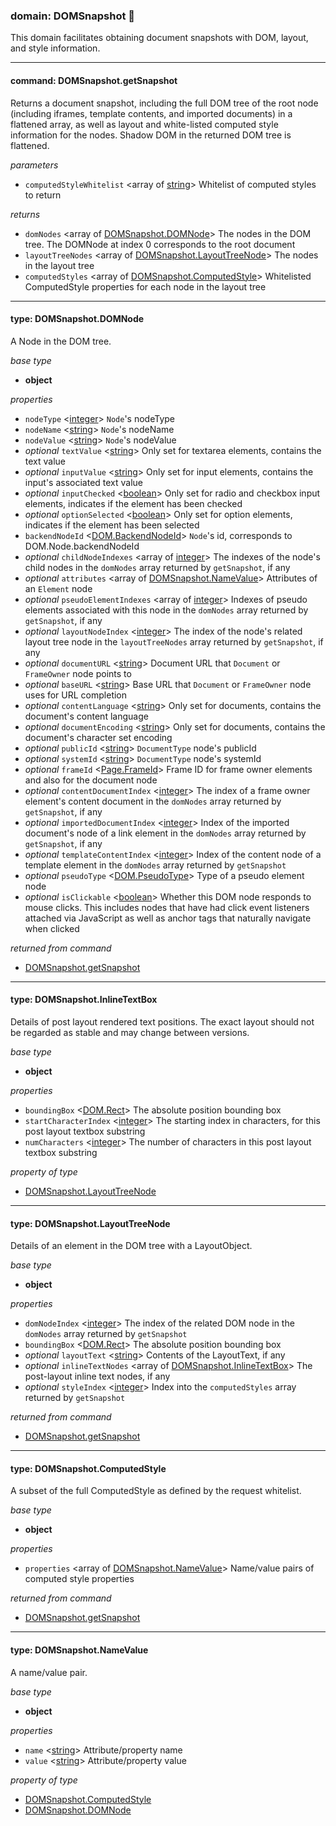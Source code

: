 
### domain: DOMSnapshot 🌱

This domain facilitates obtaining document snapshots with DOM, layout, and style information.

---


#### command: DOMSnapshot.getSnapshot

Returns a document snapshot, including the full DOM tree of the root node (including iframes,
template contents, and imported documents) in a flattened array, as well as layout and
white-listed computed style information for the nodes. Shadow DOM in the returned DOM tree is
flattened.

*parameters*
-  `computedStyleWhitelist` <array of [string]> Whitelist of computed styles to return

*returns*
-  `domNodes` <array of [DOMSnapshot.DOMNode]> The nodes in the DOM tree. The DOMNode at index 0 corresponds to the root document
-  `layoutTreeNodes` <array of [DOMSnapshot.LayoutTreeNode]> The nodes in the layout tree
-  `computedStyles` <array of [DOMSnapshot.ComputedStyle]> Whitelisted ComputedStyle properties for each node in the layout tree

---


#### type: DOMSnapshot.DOMNode

A Node in the DOM tree.

*base type*
- **object**

*properties*
-  `nodeType` <[integer]> `Node`'s nodeType
-  `nodeName` <[string]> `Node`'s nodeName
-  `nodeValue` <[string]> `Node`'s nodeValue
- *optional* `textValue` <[string]> Only set for textarea elements, contains the text value
- *optional* `inputValue` <[string]> Only set for input elements, contains the input's associated text value
- *optional* `inputChecked` <[boolean]> Only set for radio and checkbox input elements, indicates if the element has been checked
- *optional* `optionSelected` <[boolean]> Only set for option elements, indicates if the element has been selected
-  `backendNodeId` <[DOM.BackendNodeId]> `Node`'s id, corresponds to DOM.Node.backendNodeId
- *optional* `childNodeIndexes` <array of [integer]> The indexes of the node's child nodes in the `domNodes` array returned by `getSnapshot`, if
any
- *optional* `attributes` <array of [DOMSnapshot.NameValue]> Attributes of an `Element` node
- *optional* `pseudoElementIndexes` <array of [integer]> Indexes of pseudo elements associated with this node in the `domNodes` array returned by
`getSnapshot`, if any
- *optional* `layoutNodeIndex` <[integer]> The index of the node's related layout tree node in the `layoutTreeNodes` array returned by
`getSnapshot`, if any
- *optional* `documentURL` <[string]> Document URL that `Document` or `FrameOwner` node points to
- *optional* `baseURL` <[string]> Base URL that `Document` or `FrameOwner` node uses for URL completion
- *optional* `contentLanguage` <[string]> Only set for documents, contains the document's content language
- *optional* `documentEncoding` <[string]> Only set for documents, contains the document's character set encoding
- *optional* `publicId` <[string]> `DocumentType` node's publicId
- *optional* `systemId` <[string]> `DocumentType` node's systemId
- *optional* `frameId` <[Page.FrameId]> Frame ID for frame owner elements and also for the document node
- *optional* `contentDocumentIndex` <[integer]> The index of a frame owner element's content document in the `domNodes` array returned by
`getSnapshot`, if any
- *optional* `importedDocumentIndex` <[integer]> Index of the imported document's node of a link element in the `domNodes` array returned by
`getSnapshot`, if any
- *optional* `templateContentIndex` <[integer]> Index of the content node of a template element in the `domNodes` array returned by
`getSnapshot`
- *optional* `pseudoType` <[DOM.PseudoType]> Type of a pseudo element node
- *optional* `isClickable` <[boolean]> Whether this DOM node responds to mouse clicks. This includes nodes that have had click
event listeners attached via JavaScript as well as anchor tags that naturally navigate when
clicked

*returned from command*
- [DOMSnapshot.getSnapshot]

---


#### type: DOMSnapshot.InlineTextBox

Details of post layout rendered text positions. The exact layout should not be regarded as
stable and may change between versions.

*base type*
- **object**

*properties*
-  `boundingBox` <[DOM.Rect]> The absolute position bounding box
-  `startCharacterIndex` <[integer]> The starting index in characters, for this post layout textbox substring
-  `numCharacters` <[integer]> The number of characters in this post layout textbox substring

*property of type*
- [DOMSnapshot.LayoutTreeNode]

---


#### type: DOMSnapshot.LayoutTreeNode

Details of an element in the DOM tree with a LayoutObject.

*base type*
- **object**

*properties*
-  `domNodeIndex` <[integer]> The index of the related DOM node in the `domNodes` array returned by `getSnapshot`
-  `boundingBox` <[DOM.Rect]> The absolute position bounding box
- *optional* `layoutText` <[string]> Contents of the LayoutText, if any
- *optional* `inlineTextNodes` <array of [DOMSnapshot.InlineTextBox]> The post-layout inline text nodes, if any
- *optional* `styleIndex` <[integer]> Index into the `computedStyles` array returned by `getSnapshot`

*returned from command*
- [DOMSnapshot.getSnapshot]

---


#### type: DOMSnapshot.ComputedStyle

A subset of the full ComputedStyle as defined by the request whitelist.

*base type*
- **object**

*properties*
-  `properties` <array of [DOMSnapshot.NameValue]> Name/value pairs of computed style properties

*returned from command*
- [DOMSnapshot.getSnapshot]

---


#### type: DOMSnapshot.NameValue

A name/value pair.

*base type*
- **object**

*properties*
-  `name` <[string]> Attribute/property name
-  `value` <[string]> Attribute/property value

*property of type*
- [DOMSnapshot.ComputedStyle]
- [DOMSnapshot.DOMNode]

[DOMSnapshot.getSnapshot]: domsnapshot.md#command-domsnapshotgetsnapshot "DOMSnapshot.getSnapshot"
[DOMSnapshot.LayoutTreeNode]: domsnapshot.md#type-domsnapshotlayouttreenode "DOMSnapshot.LayoutTreeNode"
[DOMSnapshot.getSnapshot]: domsnapshot.md#command-domsnapshotgetsnapshot "DOMSnapshot.getSnapshot"
[DOMSnapshot.getSnapshot]: domsnapshot.md#command-domsnapshotgetsnapshot "DOMSnapshot.getSnapshot"
[DOMSnapshot.ComputedStyle]: domsnapshot.md#type-domsnapshotcomputedstyle "DOMSnapshot.ComputedStyle"
[DOMSnapshot.DOMNode]: domsnapshot.md#type-domsnapshotdomnode "DOMSnapshot.DOMNode"
[DOM.BackendNodeId]: dom.md#type-dombackendnodeid "DOM.BackendNodeId"
[DOMSnapshot.NameValue]: domsnapshot.md#type-domsnapshotnamevalue "DOMSnapshot.NameValue"
[Page.FrameId]: page.md#type-pageframeid "Page.FrameId"
[DOM.PseudoType]: dom.md#type-dompseudotype "DOM.PseudoType"
[DOM.Rect]: dom.md#type-domrect "DOM.Rect"
[DOM.Rect]: dom.md#type-domrect "DOM.Rect"
[DOMSnapshot.InlineTextBox]: domsnapshot.md#type-domsnapshotinlinetextbox "DOMSnapshot.InlineTextBox"
[DOMSnapshot.NameValue]: domsnapshot.md#type-domsnapshotnamevalue "DOMSnapshot.NameValue"
[DOMSnapshot.DOMNode]: domsnapshot.md#type-domsnapshotdomnode "DOMSnapshot.DOMNode"
[DOMSnapshot.LayoutTreeNode]: domsnapshot.md#type-domsnapshotlayouttreenode "DOMSnapshot.LayoutTreeNode"
[DOMSnapshot.ComputedStyle]: domsnapshot.md#type-domsnapshotcomputedstyle "DOMSnapshot.ComputedStyle"
[boolean]: https://developer.mozilla.org/en-US/docs/Web/JavaScript/Reference/Global_Objects/JSON "JSON boolean"
[string]: https://developer.mozilla.org/en-US/docs/Web/JavaScript/Reference/Global_Objects/JSON "JSON string"
[number]: https://developer.mozilla.org/en-US/docs/Web/JavaScript/Reference/Global_Objects/JSON "JSON number"
[integer]: https://developer.mozilla.org/en-US/docs/Web/JavaScript/Reference/Global_Objects/JSON "JSON integer"
[object]: https://developer.mozilla.org/en-US/docs/Web/JavaScript/Reference/Global_Objects/JSON "JSON object"
[any]: https://developer.mozilla.org/en-US/docs/Web/JavaScript/Reference/Global_Objects/JSON "JSON any"